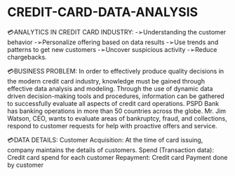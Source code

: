 # CREDIT-CARD-DATA-ANALYSIS

💳ANALYTICS IN CREDIT CARD INDUSTRY:
-➢Understanding the customer behavior
-➢Personalize offering based on data results
-➢Use trends and patterns to get new customers
-➢Uncover suspicious activity
-➢Reduce chargebacks.


💳BUSINESS PROBLEM:
In order to effectively produce quality decisions in the modern credit card industry, knowledge must be gained through effective data analysis and modeling. Through the use of dynamic data driven decision-making tools and procedures, information can be gathered to successfully evaluate all aspects of credit card operations. PSPD Bank has banking operations in more than 50 countries across the globe. Mr. Jim Watson, CEO, wants to evaluate areas of bankruptcy, fraud, and collections, respond to customer requests for help with proactive offers and service.


💳DATA DETAILS:
Customer Acquisition: At the time of card issuing, company maintains the details of customers.
Spend (Transaction data): Credit card spend for each customer
Repayment: Credit card Payment done by customer



